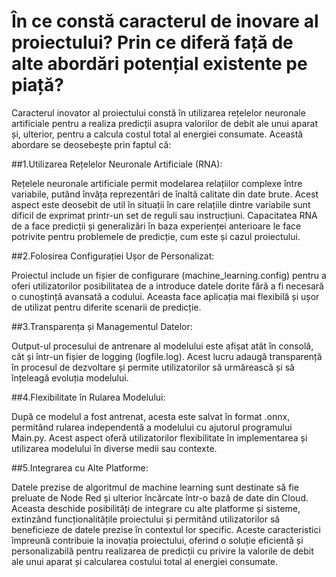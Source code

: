 # În ce constă caracterul de inovare al proiectului? Prin ce diferă față de alte abordări potențial existente pe piață?
Caracterul inovator al proiectului constă în utilizarea rețelelor neuronale artificiale pentru a realiza predicții asupra valorilor de debit ale unui aparat și, ulterior, pentru a calcula costul total al energiei consumate. Această abordare se deosebește prin faptul că:

##1.Utilizarea Rețelelor Neuronale Artificiale (RNA):

Rețelele neuronale artificiale permit modelarea relațiilor complexe între variabile, putând învăța reprezentări de înaltă calitate din date brute. Acest aspect este deosebit de util în situații în care relațiile dintre variabile sunt dificil de exprimat printr-un set de reguli sau instrucțiuni.
Capacitatea RNA de a face predicții și generalizări în baza experienței anterioare le face potrivite pentru problemele de predicție, cum este și cazul proiectului.

##2.Folosirea Configurației Ușor de Personalizat:

Proiectul include un fișier de configurare (machine_learning.config) pentru a oferi utilizatorilor posibilitatea de a introduce datele dorite fără a fi necesară o cunoștință avansată a codului. Aceasta face aplicația mai flexibilă și ușor de utilizat pentru diferite scenarii de predicție.

##3.Transparența și Managementul Datelor:

Output-ul procesului de antrenare al modelului este afișat atât în consolă, cât și într-un fișier de logging (logfile.log). Acest lucru adaugă transparență în procesul de dezvoltare și permite utilizatorilor să urmărească și să înțeleagă evoluția modelului.

##4.Flexibilitate în Rularea Modelului:

După ce modelul a fost antrenat, acesta este salvat în format .onnx, permitând rularea independentă a modelului cu ajutorul programului Main.py. Acest aspect oferă utilizatorilor flexibilitate în implementarea și utilizarea modelului în diverse medii sau contexte.

##5.Integrarea cu Alte Platforme:

Datele prezise de algoritmul de machine learning sunt destinate să fie preluate de Node Red și ulterior încărcate într-o bază de date din Cloud. Aceasta deschide posibilități de integrare cu alte platforme și sisteme, extinzând funcționalitățile proiectului și permitând utilizatorilor să beneficieze de datele prezise în contextul lor specific.
Aceste caracteristici împreună contribuie la inovația proiectului, oferind o soluție eficientă și personalizabilă pentru realizarea de predicții cu privire la valorile de debit ale unui aparat și calcularea costului total al energiei consumate.
